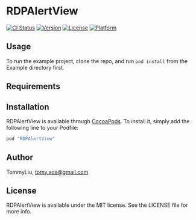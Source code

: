 # RDPAlertView

[![CI Status](http://img.shields.io/travis/TommyLiu/RDPAlertView.svg?style=flat)](https://travis-ci.org/TommyLiu/RDPAlertView)
[![Version](https://img.shields.io/cocoapods/v/RDPAlertView.svg?style=flat)](http://cocoapods.org/pods/RDPAlertView)
[![License](https://img.shields.io/cocoapods/l/RDPAlertView.svg?style=flat)](http://cocoapods.org/pods/RDPAlertView)
[![Platform](https://img.shields.io/cocoapods/p/RDPAlertView.svg?style=flat)](http://cocoapods.org/pods/RDPAlertView)

## Usage

To run the example project, clone the repo, and run `pod install` from the Example directory first.

## Requirements

## Installation

RDPAlertView is available through [CocoaPods](http://cocoapods.org). To install
it, simply add the following line to your Podfile:

```ruby
pod "RDPAlertView"
```

## Author

TommyLiu, tomy.xos@gmail.com

## License

RDPAlertView is available under the MIT license. See the LICENSE file for more info.
